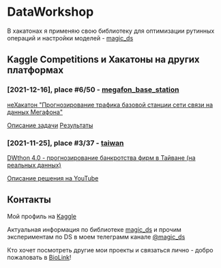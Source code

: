 # DataWorkshop

В хакатонах я применяю свою библиотеку для оптимизации рутинных операций и настройки моделей - [magic_ds](https://github.com/alukyantsev/magic_ds)

## Kaggle Competitions и Хакатоны на других платформах

### [2021-12-16], place #6/50 - [megafon_base_station](https://github.com/alukyantsev/dataworkshop/tree/main/megafon_base_station)
[неХакатон "Прогнозирование трафика базовой станции сети связи на данных Мегафона"](https://ii-s-nulya.ru/nehakaton)

[Описание задачи](https://imcs.dvfu.ru/cats/static/problem_text-cid-5855426.html)
[Результаты](https://imcs.dvfu.ru/cats/?f=rank_table;cid=5855426)

### [2021-11-25], place #3/37 - [taiwan](https://github.com/alukyantsev/dataworkshop/tree/main/taiwan)
[DWthon 4.0 - прогнозирование банкротства фирм в Тайване (на реальных данных)](https://www.kaggle.com/c/dwclub-taiwan-runet)

[Описание решения на YouTube](https://youtu.be/xD4HRru2kxY?t=906)

## Контакты

Мой профиль на [Kaggle](https://www.kaggle.com/andreylukyantsev)

Актуальная информация по библиотеке [magic_ds](https://github.com/alukyantsev/magic_ds) и прочим экспериментам по DS в моем телеграмм канале [@magic_ds](https://t.me/magic_ds)

Кто хочет посмотреть другие мои проекты и связаться лично - добро пожаловать в [BioLink](https://biolink.cx/al)!
